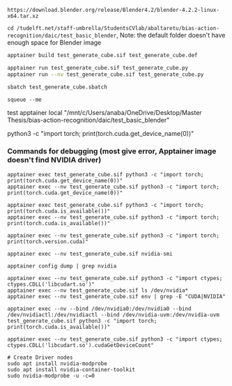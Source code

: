 ``https://download.blender.org/release/Blender4.2/blender-4.2.2-linux-x64.tar.xz``

``cd /tudelft.net/staff-umbrella/StudentsCVlab/abaltaretu/bias-action-recognition/daic/test_basic_blender``, Note: the default folder doesn't have enough space for Blender image

```bash
apptainer build test_generate_cube.sif test_generate_cube.def
```

```bash
apptainer run test_generate_cube.sif test_generate_cube.py
apptainer run --nv test_generate_cube.sif test_generate_cube.py

```

```bash
sbatch test_generate_cube.sbatch
```

```
squeue --me
```

test apptainer local "/mnt/c/Users/anaba/OneDrive/Desktop/Master Thesis/bias-action-recognition/daic/test_basic_blender"

python3 -c "import torch; print(torch.cuda.get_device_name(0))"


### Commands for debugging (most give error, Apptainer image doesn't find NVIDIA driver)

```
apptainer exec test_generate_cube.sif python3 -c "import torch; print(torch.cuda.get_device_name(0))"
apptainer exec --nv test_generate_cube.sif python3 -c "import torch; print(torch.cuda.get_device_name(0))"

apptainer exec test_generate_cube.sif python3 -c "import torch; print(torch.cuda.is_available())"
apptainer exec --nv test_generate_cube.sif python3 -c "import torch; print(torch.cuda.is_available())"

apptainer exec --nv test_generate_cube.sif python3 -c "import torch; print(torch.version.cuda)"

apptainer exec --nv test_generate_cube.sif nvidia-smi

apptainer config dump | grep nvidia

apptainer exec --nv test_generate_cube.sif python3 -c "import ctypes; ctypes.CDLL('libcudart.so')"
apptainer exec --nv test_generate_cube.sif ls /dev/nvidia*
apptainer exec --nv test_generate_cube.sif env | grep -E "CUDA|NVIDIA"

apptainer exec --nv --bind /dev/nvidia0:/dev/nvidia0 --bind /dev/nvidiactl:/dev/nvidiactl --bind /dev/nvidia-uvm:/dev/nvidia-uvm test_generate_cube.sif python3 -c "import torch; print(torch.cuda.is_available())"

apptainer exec --nv test_generate_cube.sif python3 -c "import ctypes; ctypes.CDLL('libcudart.so').cudaGetDeviceCount"

# Create Driver nodes
sudo apt install nvidia-modprobe
sudo apt install nvidia-container-toolkit
sudo nvidia-modprobe -u -c=0 
```